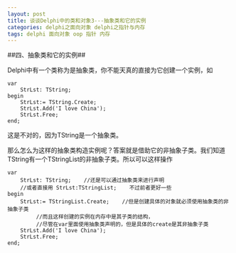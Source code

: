 ```yaml
---
layout: post
title: 谈谈Delphi中的类和对象3---抽象类和它的实例
categories: delphi之面向对象 delphi之指针与内存
tags: delphi 面向对象 oop 指针 内存
---
```



##四、抽象类和它的实例##

Delphi中有一个类称为是抽象类，你不能天真的直接为它创建一个实例，如

    var
        StrLst: TString;
    begin
        StrLst:= TString.Create;
        StrLst.Add('I love China');
        StrLst.Free;
    end;

这是不对的，因为TString是一个抽象类。

那么怎么为这样的抽象类构造实例呢？答案就是借助它的非抽象子类。我们知道TString有一个TStringList的非抽象子类。所以可以这样操作

    var
        StrLst: TString;    //还是可以通过抽象类来进行声明
        //或者直接用 StrLst:TStringList;    不过前者更好一些
    begin
        StrLst:= TStringList.Create;    //但是创建具体的对象就必须使用抽象类的非抽象子类
             //而且这样创建的实例在内存中是其子类的结构，
             //尽管在var里面使用抽象类声明的，但是具体的create是其非抽象子类
        StrLst.Add('I love China');
        StrLst.Free;
    end;

